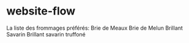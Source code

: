 # website-flow
La liste des frommages préférés: 
Brie de Meaux
Brie de Melun
Brillant Savarin
Brillant savarin truffoné

